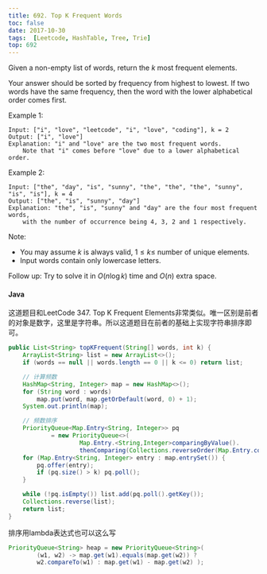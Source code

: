 ```yaml
---
title: 692. Top K Frequent Words
toc: false
date: 2017-10-30
tags:  [Leetcode, HashTable, Tree, Trie]
top: 692
---
```


Given a non-empty list of words, return the $k$ most frequent elements.

Your answer should be sorted by frequency from highest to lowest. If two words have the same frequency, then the word with the lower alphabetical order comes first.

Example 1:

```
Input: ["i", "love", "leetcode", "i", "love", "coding"], k = 2
Output: ["i", "love"]
Explanation: "i" and "love" are the two most frequent words.
    Note that "i" comes before "love" due to a lower alphabetical order.
```

Example 2:

```
Input: ["the", "day", "is", "sunny", "the", "the", "the", "sunny", "is", "is"], k = 4
Output: ["the", "is", "sunny", "day"]
Explanation: "the", "is", "sunny" and "day" are the four most frequent words,
    with the number of occurrence being 4, 3, 2 and 1 respectively.
```

Note:

* You may assume $k$ is always valid, $1 ≤ k ≤$ number of unique elements.
* Input words contain only lowercase letters.

Follow up: Try to solve it in $O(n \log k)$ time and $O(n)$ extra space.


#### Java

这道题目和LeetCode 347. Top K Frequent Elements非常类似。唯一区别是前者的对象是数字，这里是字符串。所以这道题目在前者的基础上实现字符串排序即可。


```Java
public List<String> topKFrequent(String[] words, int k) {
    ArrayList<String> list = new ArrayList<>();
    if (words == null || words.length == 0 || k <= 0) return list;

    // 计算频数
    HashMap<String, Integer> map = new HashMap<>();
    for (String word : words)
        map.put(word, map.getOrDefault(word, 0) + 1);
    System.out.println(map);

    // 频数排序
    PriorityQueue<Map.Entry<String, Integer>> pq
            = new PriorityQueue<>(
                    Map.Entry.<String,Integer>comparingByValue().
                    thenComparing(Collections.reverseOrder(Map.Entry.comparingByKey())));
    for (Map.Entry<String, Integer> entry : map.entrySet()) {
        pq.offer(entry);
        if (pq.size() > k) pq.poll();
    }

    while (!pq.isEmpty()) list.add(pq.poll().getKey());
    Collections.reverse(list);
    return list;
}
```

排序用lambda表达式也可以这么写

```Java
PriorityQueue<String> heap = new PriorityQueue<String>(
        (w1, w2) -> map.get(w1).equals(map.get(w2)) ?
        w2.compareTo(w1) : map.get(w1) - map.get(w2) );
```
